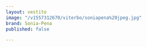 ```yaml
---
layout: vestito
image: "/v1557312670/viterbo/soniapena%20jpeg.jpg"
brand: Sonia-Pena
published: false

---
```

